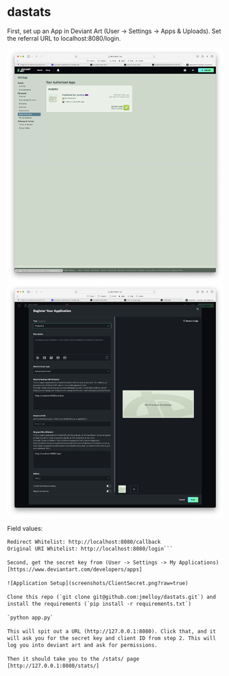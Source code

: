 # dastats

First, set up an App in Deviant Art (User -> Settings -> Apps & Uploads). Set the referral URL to localhost:8080/login.

![Authorized Application](screenshots/AuthorizedApps.png?raw=true)
![Application Setup](screenshots/ApplicationSetup.png?raw=true)

Field values:

````Oauth2 Grant Type: Authorization Code
Redirect Whitelist: http://localhost:8080/callback
Original URI Whitelist: http://localhost:8080/login```

Second, get the secret key from (User -> Settings -> My Applications) [https://www.deviantart.com/developers/apps]

![Application Setup](screenshots/ClientSecret.png?raw=true)

Clone this repo (`git clone git@github.com:jmelloy/dastats.git`) and install the requirements (`pip install -r requirements.txt`)

`python app.py`

This will spit out a URL (http://127.0.0.1:8080). Click that, and it will ask you for the secret key and client ID from step 2. This will log you into deviant art and ask for permissions.

Then it should take you to the /stats/ page [http://127.0.0.1:8080/stats/]
````
